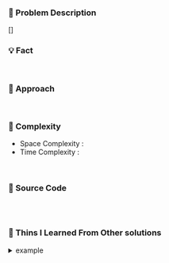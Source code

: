 ### 📖 Problem Description

[]
<br/>

### 💡 Fact
<br/>

### 🚎 Approach
<br/>

### 🧭 Complexity

- Space Complexity :
- Time Complexity :
<br/>

### 📝 Source Code

```javascript

```
<br/>

### 🧐 Thins I Learned From Other solutions
<details>
<summary>example</summary>
<div markdown="1">
example
</div>
</details>
